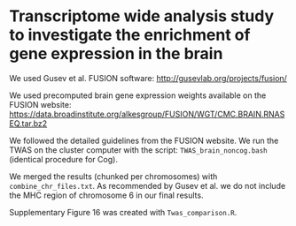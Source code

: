 # Transcriptome wide analysis study to investigate the enrichment of gene expression in the brain 

We used Gusev et al. FUSION software: http://gusevlab.org/projects/fusion/

We used precomputed brain gene expression weights available on the FUSION website: https://data.broadinstitute.org/alkesgroup/FUSION/WGT/CMC.BRAIN.RNASEQ.tar.bz2


We followed the detailed guidelines from the FUSION website. We run the TWAS on the cluster computer with the script: `TWAS_brain_noncog.bash` (identical procedure for Cog). 

We merged the results (chunked per chromosomes) with `combine_chr_files.txt`. As recommended by Gusev et al. we do not include the MHC region of chromosome 6 in our final results. 

Supplementary Figure 16 was created with `Twas_comparison.R`. 
